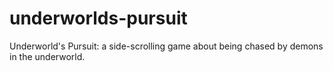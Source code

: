 # underworlds-pursuit
Underworld's Pursuit: a side-scrolling game about being chased by demons in the underworld.
